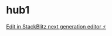 # hub1

[Edit in StackBlitz next generation editor ⚡️](https://stackblitz.com/~/github.com/codessauro/hub1)